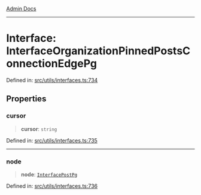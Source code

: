 [Admin Docs](/)

***

# Interface: InterfaceOrganizationPinnedPostsConnectionEdgePg

Defined in: [src/utils/interfaces.ts:734](https://github.com/PalisadoesFoundation/talawa-admin/blob/main/src/utils/interfaces.ts#L734)

## Properties

### cursor

> **cursor**: `string`

Defined in: [src/utils/interfaces.ts:735](https://github.com/PalisadoesFoundation/talawa-admin/blob/main/src/utils/interfaces.ts#L735)

***

### node

> **node**: [`InterfacePostPg`](InterfacePostPg.md)

Defined in: [src/utils/interfaces.ts:736](https://github.com/PalisadoesFoundation/talawa-admin/blob/main/src/utils/interfaces.ts#L736)
